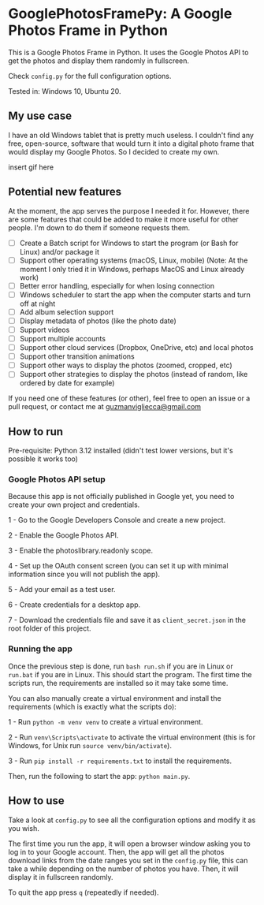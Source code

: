 # GooglePhotosFramePy: A Google Photos Frame in Python

This is a Google Photos Frame in Python. It uses the Google Photos API to get the photos and display them randomly in fullscreen.

Check `config.py` for the full configuration options.

Tested in: Windows 10, Ubuntu 20.

## My use case

I have an old Windows tablet that is pretty much useless. I couldn't find any free, open-source, software that would turn it into a digital photo frame that would display my Google Photos. So I decided to create my own.

insert gif here

## Potential new features

At the moment, the app serves the purpose I needed it for. However, there are some features that could be added to make it more useful for other people.
I'm down to do them if someone requests them.

- [ ] Create a Batch script for Windows to start the program (or Bash for Linux) and/or package it
- [ ] Support other operating systems (macOS, Linux, mobile) (Note: At the moment I only tried it in Windows, perhaps MacOS and Linux already work)
- [ ] Better error handling, especially for when losing connection
- [ ] Windows scheduler to start the app when the computer starts and turn off at night
- [ ] Add album selection support
- [ ] Display metadata of photos (like the photo date)
- [ ] Support videos
- [ ] Support multiple accounts
- [ ] Support other cloud services (Dropbox, OneDrive, etc) and local photos
- [ ] Support other transition animations
- [ ] Support other ways to display the photos (zoomed, cropped, etc)
- [ ] Support other strategies to display the photos (instead of random, like ordered by date for example)

If  you need one of these features (or other), feel free to open an issue or a pull request, or contact me at
guzmanvigliecca@gmail.com


## How to run

Pre-requisite: Python 3.12 installed (didn't test lower versions, but it's possible it works too)

### Google Photos API setup

Because this app is not officially published in Google yet, you need to create your own project and credentials. 

1 - Go to the Google Developers Console and create a new project.

2 - Enable the Google Photos API.

3 - Enable the photoslibrary.readonly scope.

4 - Set up the OAuth consent screen (you can set it up with minimal information since you will not publish the app).

5 - Add your email as a test user.

6 - Create credentials for a desktop app.

7 - Download the credentials file and save it as `client_secret.json` in the root folder of this project.

### Running the app

Once the previous step is done, run `bash run.sh` if you are in Linux or `run.bat` if you are in Linux. This should start the program.
The first time the scripts run, the requirements are installed so it may take some time.

You can also manually create a virtual environment and install the requirements (which is exactly what the scripts do):

1 - Run `python -m venv venv` to create a virtual environment.

2 - Run `venv\Scripts\activate` to activate the virtual environment (this is for Windows, for Unix run `source venv/bin/activate`).

3 - Run `pip install -r requirements.txt` to install the requirements.

Then, run the following to start the app: `python main.py`.

## How to use
Take a look at `config.py` to see all the configuration options and modify it as you wish.

The first time you run the app, it will open a browser window asking you to log in to your Google account. 
Then, the app will get all the photos download links from the date ranges you set in the `config.py` file, this can
take a while depending on the number of photos you have. Then, it will display it in fullscreen randomly.

To quit the app press `q` (repeatedly if needed).
